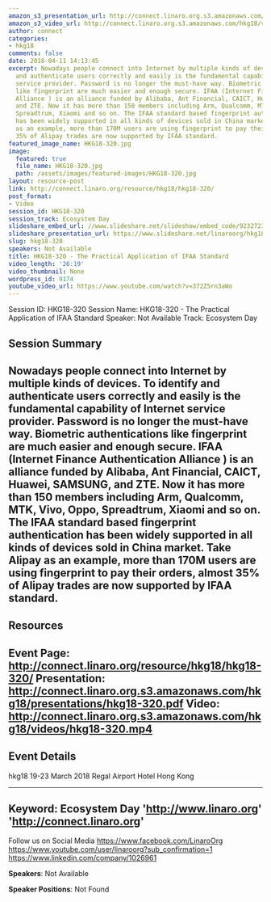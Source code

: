 ```yaml
---
amazon_s3_presentation_url: http://connect.linaro.org.s3.amazonaws.com/hkg18/presentations/hkg18-320.pdf
amazon_s3_video_url: http://connect.linaro.org.s3.amazonaws.com/hkg18/videos/hkg18-320.mp4
author: connect
categories:
- hkg18
comments: false
date: 2018-04-11 14:13:45
excerpt: Nowadays people connect into Internet by multiple kinds of devices. To identify
  and authenticate users correctly and easily is the fundamental capability of Internet
  service provider. Password is no longer the must-have way. Biometric authentications
  like fingerprint are much easier and enough secure. IFAA (Internet Finance Authentication
  Alliance ) is an alliance funded by Alibaba, Ant Financial, CAICT, Huawei, SAMSUNG,
  and ZTE. Now it has more than 150 members including Arm, Qualcomm, MTK, Vivo, Oppo,
  Spreadtrum, Xiaomi and so on. The IFAA standard based fingerprint authentication
  has been widely supported in all kinds of devices sold in China market. Take Alipay
  as an example, more than 170M users are using fingerprint to pay their orders, almost
  35% of Alipay trades are now supported by IFAA standard.
featured_image_name: HKG18-320.jpg
image:
  featured: true
  file_name: HKG18-320.jpg
  path: /assets/images/featured-images/HKG18-320.jpg
layout: resource-post
link: http://connect.linaro.org/resource/hkg18/hkg18-320/
post_format:
- Video
session_id: HKG18-320
session_track: Ecosystem Day
slideshare_embed_url: //www.slideshare.net/slideshow/embed_code/92327232
slideshare_presentation_url: https://www.slideshare.net/linaroorg/hkg18320-the-practical-application-of-ifaa-standard
slug: hkg18-320
speakers: Not Available
title: HKG18-320 - The Practical Application of IFAA Standard
video_length: '26:19'
video_thumbnail: None
wordpress_id: 9174
youtube_video_url: https://www.youtube.com/watch?v=372Z5rn3aWo
---
```


Session ID: HKG18-320
Session Name: HKG18-320 - The Practical Application of IFAA Standard
Speaker: Not Available
Track: Ecosystem Day


## Session Summary
Nowadays people connect into Internet by multiple kinds of devices. To identify and authenticate users correctly and easily is the fundamental capability of Internet service provider. Password is no longer the must-have way. Biometric authentications like fingerprint are much easier and enough secure. IFAA (Internet Finance Authentication Alliance ) is an alliance funded by Alibaba, Ant Financial, CAICT, Huawei, SAMSUNG, and ZTE. Now it has more than 150 members including Arm, Qualcomm, MTK, Vivo, Oppo, Spreadtrum, Xiaomi and so on. The IFAA standard based fingerprint authentication has been widely supported in all kinds of devices sold in China market. Take Alipay as an example, more than 170M users are using fingerprint to pay their orders, almost 35% of Alipay trades are now supported by IFAA standard.
---------------------------------------------------
## Resources
Event Page: http://connect.linaro.org/resource/hkg18/hkg18-320/
Presentation: http://connect.linaro.org.s3.amazonaws.com/hkg18/presentations/hkg18-320.pdf
Video: http://connect.linaro.org.s3.amazonaws.com/hkg18/videos/hkg18-320.mp4
 ---------------------------------------------------
## Event Details
hkg18
19-23 March 2018 
Regal Airport Hotel Hong Kong

---------------------------------------------------
Keyword: Ecosystem Day
'http://www.linaro.org'
'http://connect.linaro.org'
---------------------------------------------------
Follow us on Social Media
https://www.facebook.com/LinaroOrg
https://www.youtube.com/user/linaroorg?sub_confirmation=1
https://www.linkedin.com/company/1026961

**Speakers**: Not Available

**Speaker Positions**: Not Found